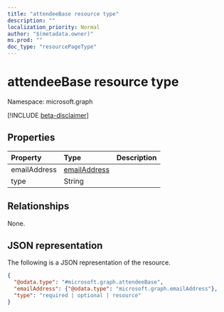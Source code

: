 ```yaml
---
title: "attendeeBase resource type"
description: ""
localization_priority: Normal
author: "$(metadata.owner)"
ms.prod: ""
doc_type: "resourcePageType"
---
```


# attendeeBase resource type

Namespace: microsoft.graph

[!INCLUDE [beta-disclaimer](../../includes/beta-disclaimer.md)]

## Properties

| Property     | Type                                         | Description |
| :----------- | :------------------------------------------- | :---------- |
| emailAddress | [emailAddress](../resources/emailaddress.md) |             |
| type         | String                                       |             |

## Relationships

None.

## JSON representation

The following is a JSON representation of the resource.

<!-- {
  "blockType": "resource",
  "@odata.type": "microsoft.graph.attendeeBase",
}
-->

```json
{
  "@odata.type": "#microsoft.graph.attendeeBase",
  "emailAddress": {"@odata.type": "microsoft.graph.emailAddress"},
  "type": "required | optional | resource"
}
```
